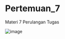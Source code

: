 # Pertemuan_7
Materi 7 Perulangan
Tugas

![image](https://github.com/Ranggawan09/Pertemuan_7/assets/145315699/93d49eb9-e31b-46c0-95c1-91a54f8f6127)
